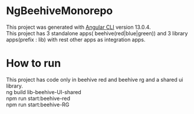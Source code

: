 # NgBeehiveMonorepo

This project was generated with [Angular CLI](https://github.com/angular/angular-cli) version 13.0.4. <br />
This project has 3 standalone apps( beehive(red|blue|green)) and 3 library apps(prefix : lib) with rest other apps as integration apps. <br />

# How to run

This project has code only in beehive red and beehive rg and a shared ui library.<br />
ng build lib-beehive-UI-shared <br />
npm run start:beehive-red <br />
npm run start:beehive-RG 

